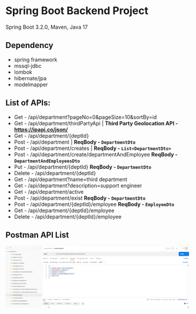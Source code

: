 # Spring Boot Backend Project

Spring Boot 3.2.0,
Maven,
Java 17

## Dependency
- spring framework
- mssql-jdbc
- lombok
- hibernate/jpa
- modelmapper

## List of APIs:
- Get - /api/department?pageNo=0&pageSize=10&sortBy=id
- Get - /api/department/thirdPartyApi | **Third Party Geolocation API - https://ipapi.co/json/**
- Get - /api/department/{deptId}
- Post - /api/department | **ReqBody - `DepartmentDto`**
- Post - /api/department/creates | **ReqBody - `List<DepartmentDto>`**
- Post - /api/department/create/departmentAndEmployee **ReqBody - `DepartmentAndEmployeesDto`**
- Put - /api/department/{deptId} **ReqBody - `DepartmentDto`**
- Delete - /api/department/{deptId}
- Get - /api/department?name=third department
- Get - /api/department?description=support engineer
- Get - /api/department/active
- Post - /api/department/exist **ReqBody - `DepartmentDto`**
- Post -  /api/department/{deptId}/employee **ReqBody - `EmployeeDto`**
- Get - /api/department/{deptId}/employee
- Delete - /api/department/{deptId}/employee

## Postman API List
![img.png](img.png)
